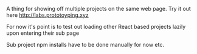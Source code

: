 A thing for showing off multiple projects on the same web page. Try it out here http://labs.prototoyping.xyz

For now it's point is to test out loading other React based projects lazily upon entering their sub page 

Sub project npm installs have to be done manually for now etc.
